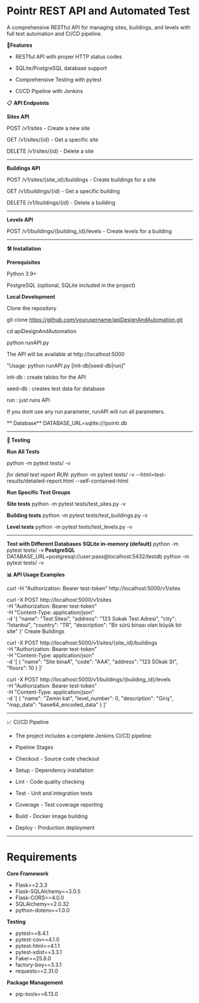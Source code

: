 # **Pointr REST API and Automated Test**
A comprehensive RESTful API for managing sites, buildings, and levels with full test automation and CI/CD pipeline.

🚀**Features**

- RESTful API with proper HTTP status codes

- SQLite/PostgreSQL database support

- Comprehensive Testing with pytest

- CI/CD Pipeline with Jenkins

📋 **API Endpoints**

**Sites API**

POST /v1/sites - Create a new site

GET /v1/sites/{id} - Get a specific site

DELETE /v1/sites/{id} - Delete a site


------------


**Buildings API**

POST /v1/sites/{site_id}/buildings - Create buildings for a site

GET /v1/buildings/{id} - Get a specific building

DELETE /v1/buildings/{id} - Delete a building


------------


**Levels API**

POST /v1/buildings/{building_id}/levels - Create levels for a building



------------



**🛠️ Installation**

**Prerequisites**

Python 3.9+

PostgreSQL (optional, SQLite included in the project)


**Local Development**

Clone the repository

git clone https://github.com/yourusername/apiDesignAndAutomation.git

cd apiDesignAndAutomation

python runAPI.py

The API will be available at http://localhost:5000

"Usage: python runAPI.py [init-db|seed-db|run]"

init-db : create tables for the API

seed-db : creates test data for database

run     : just runs API

If you dont use any run parameter, runAPI will run all parameters. 




** Database**
DATABASE_URL=sqlite:///pointr.db


------------



**🧪 Testing**

**Run All Tests**

python -m pytest tests/ -v

*for detail test report RUN*: 
python -m pytest tests/ -v --html=test-results/detailed-report.html --self-contained-html

**Run Specific Test Groups**

**Site tests**
python -m pytest tests/test_sites.py -v

**Building tests**
python -m pytest tests/test_buildings.py -v

**Level tests**
python -m pytest tests/test_levels.py -v


------------



**Test with Different Databases**
**SQLite in-memory (default)**
python -m pytest tests/ -v
**PostgreSQL**
DATABASE_URL=postgresql://user:pass@localhost:5432/testdb python -m pytest tests/ -v


**📊 API Usage Examples**

curl -H "Authorization: Bearer test-token" http://localhost:5000/v1/sites

curl -X POST http://localhost:5000/v1/sites \
  -H "Authorization: Bearer test-token" \
  -H "Content-Type: application/json" \
  -d '{
    "name": "Test Sitesi",
    "address": "123 Sokak Test Adresi",
    "city": "İstanbul",
    "country": "TR",
    "description": "Bir sürü binası olan büyük bir site"
  }'
Create Buildings

curl -X POST http://localhost:5000/v1/sites/{site_id}/buildings \
  -H "Authorization: Bearer test-token" \
  -H "Content-Type: application/json" \
  -d '[
    {
      "name": "Site binaA",
      "code": "AAA",
      "address": "123 SOkak St",
      "floors": 10
    }
  ]'


curl -X POST http://localhost:5000/v1/buildings/{building_id}/levels \
  -H "Authorization: Bearer test-token" \
  -H "Content-Type: application/json" \
  -d '[
    {
      "name": "Zemin kat",
      "level_number": 0,
      "description": "Giriş",
      "map_data": "base64_encoded_data"
    }
  ]'


------------



📈 CI/CD Pipeline

- The project includes a complete Jenkins CI/CD pipeline:

- Pipeline Stages

- Checkout - Source code checkout

- Setup - Dependency installation
- Lint - Code quality checking

- Test - Unit and integration tests

- Coverage - Test coverage reporting

- Build - Docker image building

- Deploy - Production deployment

 
------------


# Requirements
**Core Framework**
- Flask==2.3.3
- Flask-SQLAlchemy==3.0.5
- Flask-CORS==4.0.0
- SQLAlchemy==2.0.32
- python-dotenv==1.0.0

**Testing**
- pytest==8.4.1
- pytest-cov==4.1.0
- pytest-html==4.1.1
- pytest-xdist==3.3.1
- Faker==25.8.0
- factory-boy==3.3.1
- requests==2.31.0

**Package Management**
- pip-tools==6.13.0
